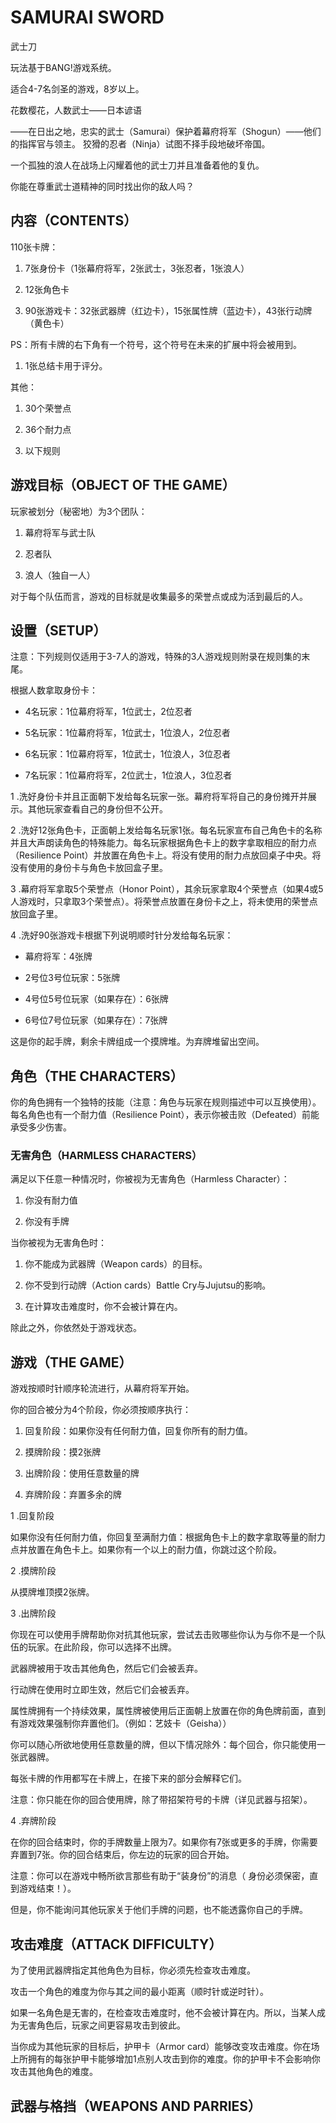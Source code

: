 # SAMURAI SWORD

武士刀

玩法基于BANG!游戏系统。

适合4-7名剑圣的游戏，8岁以上。

花数樱花，人数武士——日本谚语

——在日出之地，忠实的武士（Samurai）保护着幕府将军（Shogun）——他们的指挥官与领主。
狡猾的忍者（Ninja）试图不择手段地破坏帝国。

一个孤独的浪人在战场上闪耀着他的武士刀并且准备着他的复仇。

你能在尊重武士道精神的同时找出你的敌人吗？

## 内容（CONTENTS）

110张卡牌：

1. 7张身份卡（1张幕府将军，2张武士，3张忍者，1张浪人）

1. 12张角色卡

1. 90张游戏卡：32张武器牌（红边卡），15张属性牌（蓝边卡），43张行动牌（黄色卡）

PS：所有卡牌的右下角有一个符号，这个符号在未来的扩展中将会被用到。

1. 1张总结卡用于评分。

其他：

1. 30个荣誉点

1. 36个耐力点

1. 以下规则

## 游戏目标（OBJECT OF THE GAME）

玩家被划分（秘密地）为3个团队：

1. 幕府将军与武士队

1. 忍者队

1. 浪人（独自一人）

对于每个队伍而言，游戏的目标就是收集最多的荣誉点或成为活到最后的人。

## 设置（SETUP）

注意：下列规则仅适用于3-7人的游戏，特殊的3人游戏规则附录在规则集的末尾。

根据人数拿取身份卡：

* 4名玩家：1位幕府将军，1位武士，2位忍者

* 5名玩家：1位幕府将军，1位武士，1位浪人，2位忍者

* 6名玩家：1位幕府将军，1位武士，1位浪人，3位忍者

* 7名玩家：1位幕府将军，2位武士，1位浪人，3位忍者

1 .洗好身份卡并且正面朝下发给每名玩家一张。幕府将军将自己的身份摊开并展示。其他玩家查看自己的身份但不公开。

2 .洗好12张角色卡，正面朝上发给每名玩家1张。每名玩家宣布自己角色卡的名称并且大声朗读角色的特殊能力。每名玩家根据角色卡上的数字拿取相应的耐力点（Resilience Point）并放置在角色卡上。将没有使用的耐力点放回桌子中央。将没有使用的身份卡与角色卡放回盒子里。

3 .幕府将军拿取5个荣誉点（Honor Point），其余玩家拿取4个荣誉点（如果4或5人游戏时，只拿取3个荣誉点）。将荣誉点放置在身份卡之上，将未使用的荣誉点放回盒子里。

4 .洗好90张游戏卡根据下列说明顺时针分发给每名玩家：

- 幕府将军：4张牌

- 2号位3号位玩家：5张牌

- 4号位5号位玩家（如果存在）：6张牌

- 6号位7号位玩家（如果存在）：7张牌

这是你的起手牌，剩余卡牌组成一个摸牌堆。为弃牌堆留出空间。

## 角色（THE CHARACTERS）

你的角色拥有一个独特的技能（注意：角色与玩家在规则描述中可以互换使用）。每名角色也有一个耐力值（Resilience Point），表示你被击败（Defeated）前能承受多少伤害。

### 无害角色（HARMLESS CHARACTERS）

满足以下任意一种情况时，你被视为无害角色（Harmless Character）：

1. 你没有耐力值

1. 你没有手牌

当你被视为无害角色时：

1. 你不能成为武器牌（Weapon cards）的目标。

1. 你不受到行动牌（Action cards）Battle Cry与Jujutsu的影响。

1. 在计算攻击难度时，你不会被计算在内。

除此之外，你依然处于游戏状态。

## 游戏（THE GAME）

游戏按顺时针顺序轮流进行，从幕府将军开始。

你的回合被分为4个阶段，你必须按顺序执行：

1. 回复阶段：如果你没有任何耐力值，回复你所有的耐力值。

1. 摸牌阶段：摸2张牌

1. 出牌阶段：使用任意数量的牌

1. 弃牌阶段：弃置多余的牌

1 .回复阶段

如果你没有任何耐力值，你回复至满耐力值：根据角色卡上的数字拿取等量的耐力点并放置在角色卡上。如果你有一个以上的耐力值，你跳过这个阶段。

2 .摸牌阶段

从摸牌堆顶摸2张牌。

3 .出牌阶段

你现在可以使用手牌帮助你对抗其他玩家，尝试去击败哪些你认为与你不是一个队伍的玩家。在此阶段，你可以选择不出牌。

武器牌被用于攻击其他角色，然后它们会被丢弃。

行动牌在使用时立即生效，然后它们会被丢弃。

属性牌拥有一个持续效果，属性牌被使用后正面朝上放置在你的角色牌前面，直到有游戏效果强制你弃置他们。（例如：艺妓卡（Geisha））

你可以随心所欲地使用任意数量的牌，但以下情况除外：每个回合，你只能使用一张武器牌。

每张卡牌的作用都写在卡牌上，在接下来的部分会解释它们。

注意：你只能在你的回合使用牌，除了带招架符号的卡牌（详见武器与招架）。

4 .弃牌阶段

在你的回合结束时，你的手牌数量上限为7。如果你有7张或更多的手牌，你需要弃置到7张。你的回合结束后，你左边的玩家的回合开始。

注意：你可以在游戏中畅所欲言那些有助于“装身份”的消息（
身份必须保密，直到游戏结束！）。

但是，你不能询问其他玩家关于他们手牌的问题，也不能透露你自己的手牌。

## 攻击难度（ATTACK DIFFICULTY）

为了使用武器牌指定其他角色为目标，你必须先检查攻击难度。

攻击一个角色的难度为你与其之间的最小距离（顺时针或逆时针）。

如果一名角色是无害的，在检查攻击难度时，他不会被计算在内。所以，当某人成为无害角色后，玩家之间更容易攻击到彼此。

当你成为其他玩家的目标后，护甲卡（Armor card）能够改变攻击难度。你在场上所拥有的每张护甲卡能够增加1点别人攻击到你的难度。你的护甲卡不会影响你攻击其他角色的难度。

## 武器与格挡（WEAPONS AND PARRIES）
